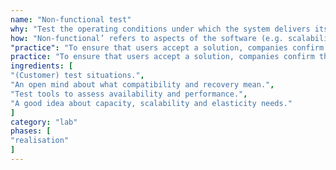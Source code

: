 ```yaml
---
name: "Non-functional test"
why: "Test the operating conditions under which the system delivers its intended functions."
how: "Non-functional’ refers to aspects of the software (e.g. scalability or security) that may not be related to a specific function or user action (e.g. How many people can log in at once?). You need to test whether the system fulfils requirements related to usability, reliability, performance and supportability",
"practice": "To ensure that users accept a solution, companies confirm that the product not only offers the required functions, but also does so in a practical and safe way."
practice: "To ensure that users accept a solution, companies confirm that the product not only offers the required functions, but also does so in a practical and safe way."
ingredients: [
"(Customer) test situations.",
"An open mind about what compatibility and recovery mean.",
"Test tools to assess availability and performance.",
"A good idea about capacity, scalability and elasticity needs."
]
category: "lab"
phases: [
"realisation"
]
---
```

